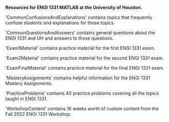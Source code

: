 **Resources for ENGI 1331 MATLAB at the University of Houston.**

'CommonConfusionsAndExplanations' contains topics that frequently confuse students and explanations for those topics.

'CommonQuestionsAndAnswers' contains general questions about the ENGI 1331 and UH and answers to those questions.

'Exam1Material' contains practice material for the first ENGI 1331 exam.

'Exam2Material' contains practice material for the second ENGI 1331 exam.

'ExamFinalMaterial' contains practice material for the final ENGI 1331 exam.

'MasteryAssignments' contains helpful information for the ENGI 1331 Mastery Assignments.

'PracticeProblems' contains 40 practice problems covering all the topics taught in ENGI 1331.

'WorkshopContent' contains 16 weeks worth of custom content from the Fall 2022 ENGI 1331 Workshop.

